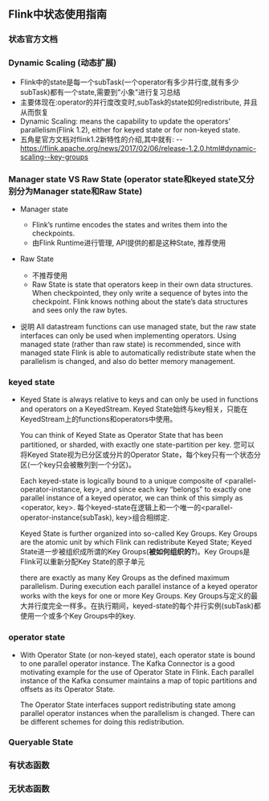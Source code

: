 ## Flink中状态使用指南

### 状态官方文档

### Dynamic Scaling (动态扩展)
- Flink中的state是每一个subTask(一个operator有多少并行度,就有多少subTask)都有一个state,需要到"小象"进行复习总结
- 主要体现在:operator的并行度改变时,subTask的state如何redistribute, 并且从而恢复
- Dynamic Scaling: means the capability to update the operators' parallelism(Flink 1.2), either for keyed state or for non-keyed state.
- 五角星官方文档对flink1.2新特性的介绍,其中就有:
  -- https://flink.apache.org/news/2017/02/06/release-1.2.0.html#dynamic-scaling--key-groups

### Manager state VS Raw State (operator state和keyed state又分别分为Manager state和Raw State)

- Manager state
  - Flink’s runtime encodes the states and writes them into the checkpoints.
  - 由Flink Runtime进行管理, API提供的都是这种State, 推荐使用
  
- Raw State
  - 不推荐使用
  - Raw State is state that operators keep in their own data structures. When checkpointed, 
    they only write a sequence of bytes into the checkpoint. Flink knows nothing about the state’s 
    data structures and sees only the raw bytes.

- 说明
All datastream functions can use managed state, but the raw state interfaces can only be used when implementing operators. 
Using managed state (rather than raw state) is recommended, since with managed state Flink is able to automatically 
redistribute state when the parallelism is changed, and also do better memory management.

### keyed state
- Keyed State is always relative to keys and can only be used in functions and operators on a KeyedStream.
  Keyed State始终与key相关，只能在KeyedStream上的functions和operators中使用。
  
  You can think of Keyed State as Operator State that has been partitioned, or sharded, with exactly one state-partition per key. 
  您可以将Keyed State视为已分区或分片的Operator State，每个key只有一个状态分区(一个key只会被散列到一个分区)。
  
  Each keyed-state is logically bound to a unique composite of <parallel-operator-instance, key>, and since each key “belongs” to exactly one parallel instance of a keyed operator, we can think of this simply as <operator, key>.
  每个keyed-state在逻辑上和一个唯一的<parallel-operator-instance(subTask), key>组合相绑定.
 
  Keyed State is further organized into so-called Key Groups. Key Groups are the atomic unit by which Flink can redistribute Keyed State;
  Keyed State进一步被组织成所谓的Key Groups(**被如何组织的?**)。Key Groups是Flink可以重新分配Key State的原子单元
  
  there are exactly as many Key Groups as the defined maximum parallelism. During execution each parallel instance of a keyed operator works with the keys for one or more Key Groups.
  Key Groups与定义的最大并行度完全一样多。在执行期间，keyed-state的每个并行实例(subTask)都使用一个或多个Key Groups中的key.

### operator state
- With Operator State (or non-keyed state), each operator state is bound to one parallel operator instance. 
  The Kafka Connector is a good motivating example for the use of Operator State in Flink. Each parallel instance of 
  the Kafka consumer maintains a map of topic partitions and offsets as its Operator State.
  
  The Operator State interfaces support redistributing state among parallel operator instances when the parallelism
   is changed. There can be different schemes for doing this redistribution.

### Queryable State

### 有状态函数

### 无状态函数